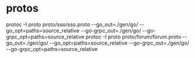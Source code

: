 # protos
 
protoc -I proto proto/sso/sso.proto --go_out=./gen/go/ --go_opt=paths=source_relative --go-grpc_out=./gen/go/ --go-grpc_opt=paths=source_relative
protoc -I proto proto/forum/forum.proto --go_out=./gen/go/ --go_opt=paths=source_relative --go-grpc_out=./gen/go/ --go-grpc_opt=paths=source_relative